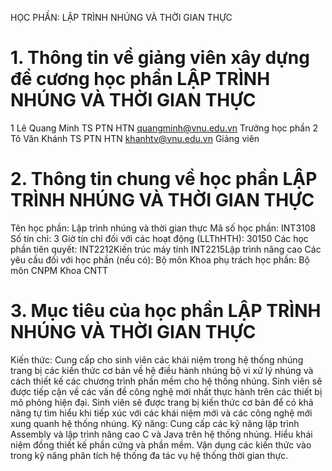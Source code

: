HỌC PHẦN: LẬP TRÌNH NHÚNG VÀ THỜI GIAN THỰC
# 1. Thông tin về giảng viên xây dựng đề cương học phần LẬP TRÌNH NHÚNG VÀ THỜI GIAN THỰC
1 Lê Quang Minh TS PTN HTN quangminh@vnu.edu.vn Trưởng học phần 2 Tô Văn Khánh TS PTN HTN khanhtv@vnu.edu.vn Giảng viên
# 2. Thông tin chung về học phần LẬP TRÌNH NHÚNG VÀ THỜI GIAN THỰC
Tên học phần: Lập trình nhúng và thời gian thực Mã số học phần: INT3108 Số tín chỉ: 3 Giờ tín chỉ đối với các hoạt động (LLThHTH): 30150 Các học phần tiên quyết: INT2212Kiến trúc máy tính INT2215Lập trình nâng cao Các yêu cầu đối với học phần (nếu có): Bộ môn Khoa phụ trách học phần: Bộ môn CNPM Khoa CNTT
# 3. Mục tiêu của học phần LẬP TRÌNH NHÚNG VÀ THỜI GIAN THỰC
Kiến thức: Cung cấp cho sinh viên các khái niệm trong hệ thống nhúng trang bị các kiến thức cơ bản về hệ điều hành nhúng bộ vi xử lý nhúng và cách thiết kế các chương trình phần mềm cho hệ thống nhúng. Sinh viên sẽ được tiếp cận về các vấn đề công nghệ mới nhất thực hành trên các thiết bị mô phỏng hiện đại. Sinh viên sẽ được trang bị kiến thức cơ bản để có khả năng tự tìm hiểu khi tiếp xúc với các khái niệm mới và các công nghệ mới xung quanh hệ thống nhúng. Kỹ năng: Cung cấp các kỹ năng lập trình Assembly và lập trình nâng cao C và Java trên hệ thống nhúng. Hiểu khái niệm đồng thiết kế phần cứng và phần mềm. Vận dụng các kiến thức vào trong kỹ năng phân tích hệ thống đa tác vụ hệ thống thời gian thực.
